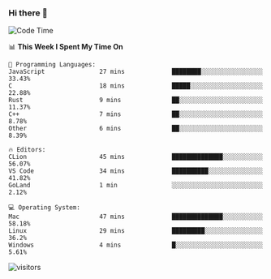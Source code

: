 ### Hi there 👋

<!--
**CrazyCollin/crazycollin** is a ✨ _special_ ✨ repository because its `README.md` (this file) appears on your GitHub profile.

Here are some ideas to get you started:

- 🔭 I’m currently working on ...
- 🌱 I’m currently learning ...
- 👯 I’m looking to collaborate on ...
- 🤔 I’m looking for help with ...
- 💬 Ask me about ...
- 📫 How to reach me: ...
- 😄 Pronouns: ...
- ⚡ Fun fact: ...
-->

<!--START_SECTION:waka-->
![Code Time](http://img.shields.io/badge/Code%20Time-141%20hrs%2040%20mins-blue)

📊 **This Week I Spent My Time On** 

```text
💬 Programming Languages: 
JavaScript               27 mins             ████████░░░░░░░░░░░░░░░░░   33.43% 
C                        18 mins             █████░░░░░░░░░░░░░░░░░░░░   22.88% 
Rust                     9 mins              ██░░░░░░░░░░░░░░░░░░░░░░░   11.37% 
C++                      7 mins              ██░░░░░░░░░░░░░░░░░░░░░░░   8.78% 
Other                    6 mins              ██░░░░░░░░░░░░░░░░░░░░░░░   8.39%

🔥 Editors: 
CLion                    45 mins             ██████████████░░░░░░░░░░░   56.07% 
VS Code                  34 mins             ██████████░░░░░░░░░░░░░░░   41.82% 
GoLand                   1 min               ░░░░░░░░░░░░░░░░░░░░░░░░░   2.12%

💻 Operating System: 
Mac                      47 mins             ██████████████░░░░░░░░░░░   58.18% 
Linux                    29 mins             █████████░░░░░░░░░░░░░░░░   36.2% 
Windows                  4 mins              █░░░░░░░░░░░░░░░░░░░░░░░░   5.61%

```


<!--END_SECTION:waka-->


![visitors](https://visitor-badge.glitch.me/badge?page_id=crazycollin.crazycollin&left_color=green&right_color=red)
